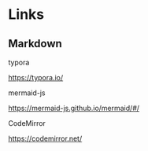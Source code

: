# Links



## Markdown

typora

https://typora.io/



mermaid-js

https://mermaid-js.github.io/mermaid/#/



CodeMirror

https://codemirror.net/
